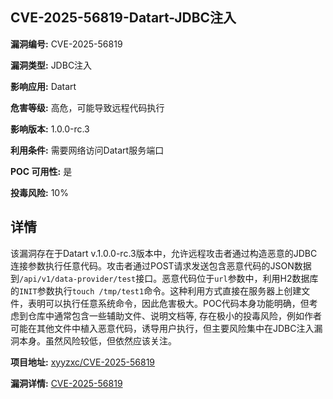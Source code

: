 ## CVE-2025-56819-Datart-JDBC注入

**漏洞编号:** CVE-2025-56819

**漏洞类型:** JDBC注入

**影响应用:** Datart

**危害等级:** 高危，可能导致远程代码执行

**影响版本:** 1.0.0-rc.3

**利用条件:** 需要网络访问Datart服务端口

**POC 可用性:** 是

**投毒风险:** 10%

## 详情

该漏洞存在于Datart v.1.0.0-rc.3版本中，允许远程攻击者通过构造恶意的JDBC连接参数执行任意代码。攻击者通过POST请求发送包含恶意代码的JSON数据到`/api/v1/data-provider/test`接口。恶意代码位于`url`参数中，利用H2数据库的`INIT`参数执行`touch /tmp/test1`命令。这种利用方式直接在服务器上创建文件，表明可以执行任意系统命令，因此危害极大。POC代码本身功能明确，但考虑到仓库中通常包含一些辅助文件、说明文档等, 存在极小的投毒风险，例如作者可能在其他文件中植入恶意代码，诱导用户执行，但主要风险集中在JDBC注入漏洞本身。虽然风险较低，但依然应该关注。

**项目地址:** [xyyzxc/CVE-2025-56819](https://github.com/xyyzxc/CVE-2025-56819)

**漏洞详情:** [CVE-2025-56819](https://nvd.nist.gov/vuln/detail/CVE-2025-56819)